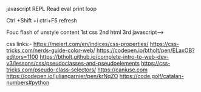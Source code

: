 
javascript
REPL Read eval print loop

Ctrl +Shift +i
ctrl+F5 refresh


Fouc flash of unstyle content  1st css 2nd html 3rd javascript--> 


css links:-
https://meiert.com/en/indices/css-properties/
https://css-tricks.com/nerds-guide-color-web/
https://codepen.io/btholt/pen/ELaxOB?editors=1100
https://btholt.github.io/complete-intro-to-web-dev-v3/lessons/css/pseudoclasses-and-pseudoelements
https://css-tricks.com/pseudo-class-selectors/
https://caniuse.com
https://codepen.io/juliangarnier/pen/krNqZO
https://code.golf/catalan-numbers#python
